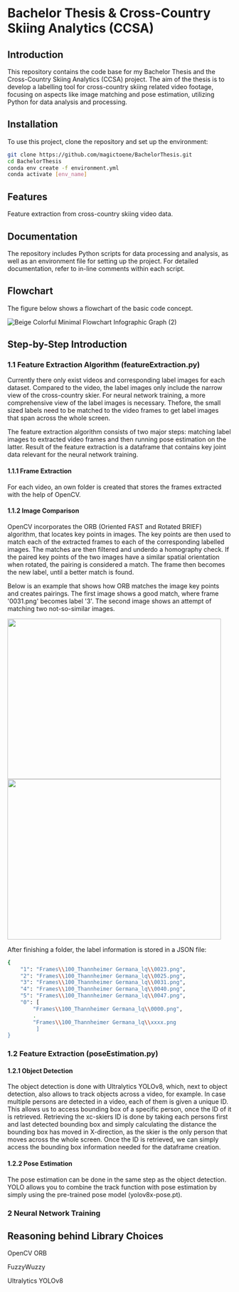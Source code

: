 # Bachelor Thesis & Cross-Country Skiing Analytics (CCSA)

## Introduction
This repository contains the code base for my Bachelor Thesis and the Cross-Country Skiing Analytics (CCSA) project. The aim of the thesis is to develop a labelling tool for cross-country skiing related video footage, focusing on aspects like image matching and pose estimation, utilizing Python for data analysis and processing.

## Installation
To use this project, clone the repository and set up the environment:
```bash
git clone https://github.com/magictoene/BachelorThesis.git
cd BachelorThesis
conda env create -f environment.yml
conda activate [env_name]
```

## Features
Feature extraction from cross-country skiing video data.


## Documentation
The repository includes Python scripts for data processing and analysis, as well as an environment file for setting up the project. For detailed documentation, refer to in-line comments within each script.


## Flowchart
The figure below shows a flowchart of the basic code concept.

![Beige Colorful Minimal Flowchart Infographic Graph (2)](https://github.com/magictoene/BachelorThesis/assets/101808762/10795bfc-1ac6-4575-8d4e-4f546db2617e)


## Step-by-Step Introduction

### 1.1 Feature Extraction Algorithm (featureExtraction.py)

Currently there only exist videos and corresponding label images for each dataset. Compared to the video, the label images only include the narrow view of the cross-country skier. For neural network training, a more comprehensive view of the label images is necessary. Thefore, the small sized labels need to be matched to the video frames to get label images that span across the whole screen.

The feature extraction algorithm consists of two major steps: matching label images to extracted video frames and then running pose estimation on the latter. Result of the feature extraction is a dataframe that contains key joint data relevant for the neural network training.

#### 1.1.1 Frame Extraction
For each video, an own folder is created that stores the frames extracted with the help of OpenCV.

#### 1.1.2 Image Comparison
OpenCV incorporates the ORB (Oriented FAST and Rotated BRIEF) algorithm, that locates key points in images. The key points are then used to match each of the extracted frames to each of the corresponding labelled images. The matches are then filtered and underdo a homography check. If the paired key points of the two images have a similar spatial orientation when rotated, the pairing is considered a match. The frame then becomes the new label, until  a better match is found.

Below is an example that shows how ORB matches the image key points and creates pairings. The first image shows a good match, where frame '0031.png' becomes label '3'. The second image shows an attempt of matching two not-so-similar images. 

<img src="https://github.com/magictoene/BachelorThesis/assets/101808762/7f242dfa-b280-48c2-991a-0d8f7fb16186" width="480" height="360">
<img src="https://github.com/magictoene/BachelorThesis/assets/101808762/ecc257fb-8439-40fa-85b8-a57cd85c04eb" width="480" height="360">


After finishing a folder, the label information is stored in a JSON file:
```bash
{
    "1": "Frames\\100_Thannheimer Germana_lq\\0023.png",
    "2": "Frames\\100_Thannheimer Germana_lq\\0025.png",
    "3": "Frames\\100_Thannheimer Germana_lq\\0031.png",
    "4": "Frames\\100_Thannheimer Germana_lq\\0040.png",
    "5": "Frames\\100_Thannheimer Germana_lq\\0047.png",
    "0": [
        "Frames\\100_Thannheimer Germana_lq\\0000.png",
        .
        "Frames\\100_Thannheimer Germana_lq\\xxxx.png
         ]
}
```


### 1.2 Feature Extraction (poseEstimation.py)

#### 1.2.1 Object Detection
The object detection is done with Ultralytics YOLOv8, which, next to object detection, also allows to track objects across a video, for example. In case multiple persons are detected in a video, each of them is given a unique ID. 
This allows us to access bounding box of a specific person, once the ID of it is retrieved. Retrieving the xc-skiers ID is done by taking each persons first and last detected bounding box and simply calculating the distance the bounding box has moved in X-direction, as the skier is the only person that moves across the whole screen. Once the ID is retrieved, we can simply access the bounding box information needed for the dataframe creation.

#### 1.2.2 Pose Estimation
The pose estimation can be done in the same step as the object detection. YOLO allows you to combine the track function with pose estimation by simply using the pre-trained pose model (yolov8x-pose.pt). 

### 2 Neural Network Training


## Reasoning behind Library Choices

OpenCV ORB

FuzzyWuzzy

Ultralytics YOLOv8






